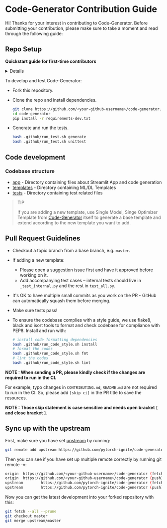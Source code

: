 # Code-Generator Contribution Guide

Hi! Thanks for your interest in contributing to Code-Generator.
Before submitting your contribution, please make sure to take a moment and read through the following guide:

## Repo Setup

**Quickstart guide for first-time contributors**

<details>

- Install [miniconda](https://docs.conda.io/projects/continuumio-conda/en/latest/user-guide/install/index.html) for your system.

- Create an isolated conda environment for Code-Generator:

  ```sh
  conda create -n code-generator-dev python=3.8
  ```

- Activate the newly created environment:

  ```sh
  conda activate code-generator-dev
  ```

- When developing please take care of preserving `.gitignore` file and make use of `.git/info/exclude` to exclude custom files like: `.idea`, `.vscode` etc.

- Please refer to [github first contributions guidelines](https://github.com/firstcontributions/first-contributions) and don't hesitate to ask the pytorch-ignite community in case of any doubt.

</details>

To develop and test Code-Generator:

- Fork this repository.

- Clone the repo and install dependencies.

  ```sh
  git clone https://github.com/<your-github-username>/code-generator.git
  cd code-generator
  pip install -r requirements-dev.txt
  ```

- Generate and run the tests.
  ```sh
  bash .github/run_test.sh generate
  bash .github/run_test.sh unittest
  ```

## Code development

### Codebase structure

- [app](https://github.com/pytorch-ignite/code-generator/tree/master/app) - Directory containing files about Streamlit App and code generation
- [templates](https://github.com/pytorch-ignite/code-generator/tree/master/templates) - Directory containing ML/DL Templates
- [tests](https://github.com/pytorch-ignite/code-generator/tree/master/tests) - Directory containing test related files

> TIP
>
> If you are adding a new template, use Single Model, Singe Optimizer Template from
> [Code-Generator](https://share.streamlit.io/pytorch-ignite/code-generator) itself
> to generate a base template and extend according to the new template you want to add.

## Pull Request Guidelines

- Checkout a topic branch from a base branch, e.g. `master`.

- If adding a new template:

  - Please open a suggestion issue first and have it approved before working on it.
  - Add accompanying test cases – internal tests should live in `_test_internal.py` and the rest in `test_all.py`.

- It's OK to have multiple small commits as you work on the PR - GitHub can automatically squash them before merging.

- Make sure tests pass!

- To ensure the codebase complies with a style guide, we use flake8, black and isort tools to format and check codebase for compliance with PEP8. Install and run with:

  ```sh
  # install code formatting dependencies
  bash .github/run_code_style.sh install
  # format the codes
  bash .github/run_code_style.sh fmt
  # lint the codes
  bash .github/run_code_style.sh lint
  ```

**NOTE : When sending a PR, please kindly check if the changes are required to run in the CI.**

For example, typo changes in `CONTRIBUTING.md`, `README.md` are not required to run in the CI. So, please add `[skip ci]` in the PR title to save the resources.

**NOTE : Those skip statement is case sensitive and needs open bracket `[` and close bracket `]`.**

## Sync up with the upstream

First, make sure you have set [upstream](https://docs.github.com/en/github/collaborating-with-issues-and-pull-requests/configuring-a-remote-for-a-fork) by running:

```sh
git remote add upstream https://github.com/pytorch-ignite/code-generator
```

Then you can see if you have set up multiple remote correctly by running git remote -v:

```sh
origin  https://github.com/<your-github-username>/code-generator (fetch)
origin  https://github.com/<your-github-username>/code-generator (push)
upstream        https://github.com/pytorch-ignite/code-generator (fetch)
upstream        https://github.com/pytorch-ignite/code-generator (push)
```

Now you can get the latest development into your forked repository with this:

```sh
git fetch --all --prune
git checkout master
git merge upstream/master
```
